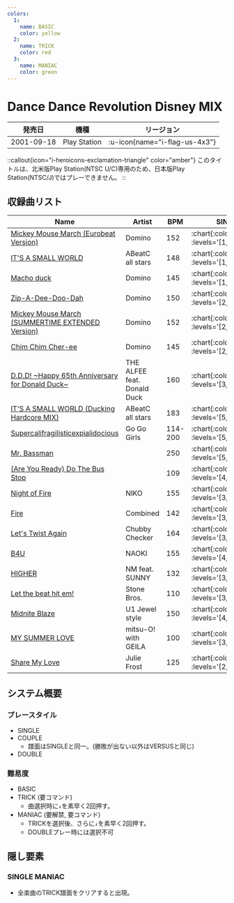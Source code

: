 ```yaml
---
colors:
  1:
    name: BASIC
    color: yellow
  2:
    name: TRICK
    color: red
  3:
    name: MANIAC
    color: green
---
```


# Dance Dance Revolution Disney MIX

|発売日|機種|リージョン|
|------|----|---------|
|2001-09-18|Play Station| :u-icon{name="i-flag-us-4x3"} |

::callout{icon="i-heroicons-exclamation-triangle" color="amber"}
このタイトルは、北米版Play Station(NTSC U/C)専用のため、日本版Play Station(NTSC/J)ではプレーできません。
::

## 収録曲リスト

|Name|Artist|BPM|SINGLE|DOUBLE|
|----|------|---|------|------|
|[Mickey Mouse March (Eurobeat Version)](/playstation-jp/disney/mickey-mouse-march)|Domino|152| :chart{:colors="colors" :levels='[1,3,8]'} | :chart{:colors="colors" :levels='[4,8]'} |
|[IT'S A SMALL WORLD](/playstation-jp/disney/its-a-small-world)|ABeatC all stars|148| :chart{:colors="colors" :levels='[1,4,6]'} | :chart{:colors="colors" :levels='[2,7]'} |
|[Macho duck](/playstation-jp/disney/macho-duck)|Domino|145| :chart{:colors="colors" :levels='[1,5,8]'} | :chart{:colors="colors" :levels='[5,7]'} |
|[Zip-A-Dee-Doo-Dah](/playstation-jp/disney/zip-a-dee-doo-dah)|Domino|150| :chart{:colors="colors" :levels='[2,4,8]'} | :chart{:colors="colors" :levels='[2,7]'} |
|[Mickey Mouse March (SUMMERTIME EXTENDED Version)](/playstation-jp/disney/mickey-mouse-march-summertime)|Domino|152| :chart{:colors="colors" :levels='[2,4,9]'} | :chart{:colors="colors" :levels='[4,9]'} |
|[Chim Chim Cher-ee](/playstation-jp/disney/chim-chim-cher-ee)|Domino|145| :chart{:colors="colors" :levels='[2,6,9]'} | :chart{:colors="colors" :levels='[4,7]'} |
|[D.D.D! \~Happy 65th Anniversary for Donald Duck\~](/playstation-jp/disney/ddd)|THE ALFEE feat. Donald Duck|160| :chart{:colors="colors" :levels='[3,6,9]'} | :chart{:colors="colors" :levels='[5,8]'} |
|[IT'S A SMALL WORLD (Ducking Hardcore MIX)](/playstation-jp/disney/its-a-small-world-ducking)|ABeatC all stars|183| :chart{:colors="colors" :levels='[5,8,10]'} | :chart{:colors="colors" :levels='[6,10]'} |
|[Supercalifragilisticexpialidocious](/playstation-jp/disney/supercalifragilisticexpialidocious)|Go Go Girls|114-200| :chart{:colors="colors" :levels='[5,8,10]'} | :chart{:colors="colors" :levels='[6,10]'} |
|[Mr. Bassman](/playstation-jp/disney/mr-bassman)||250| :chart{:colors="colors" :levels='[5,7,9]'} | :chart{:colors="colors" :levels='[6,9]'} |
|[(Are You Ready) Do The Bus Stop](/playstation-jp/disney/do-the-bus-stop)||109| :chart{:colors="colors" :levels='[4,5,6]'} | :chart{:colors="colors" :levels='[4,6]'} |
|[Night of Fire](/playstation-jp/disney/night-of-fire)|NIKO|155| :chart{:colors="colors" :levels='[3,5,9]'} | :chart{:colors="colors" :levels='[5,9]'} |
|[Fire](/playstation-jp/disney/fire)|Combined|142| :chart{:colors="colors" :levels='[3,5,7]'} | :chart{:colors="colors" :levels='[5,8]'} |
|[Let's Twist Again](/playstation-jp/disney/lets-twist-again)|Chubby Checker|164| :chart{:colors="colors" :levels='[3,5,7]'} | :chart{:colors="colors" :levels='[5,6]'} |
|[B4U](/playstation-jp/4th/b4u)|NAOKI|155| :chart{:colors="colors" :levels='[4,5,8]'}| :chart{:colors="colors" :levels='[4,6]'} |
|[HIGHER](/playstation-jp/4th/higher)|NM feat. SUNNY|132| :chart{:colors="colors" :levels='[3,5,6]'} | :chart{:colors="colors" :levels='[3,5]'} |
|[Let the beat hit em!](/playstation-jp/extra/let-the-beat-hit-em)|Stone Bros.|110| :chart{:colors="colors" :levels='[3,6,7]'} | :chart{:colors="colors" :levels='[3,5]'} |
|[Midnite Blaze](/playstation-jp/4th/midnite-blaze)|U1 Jewel style|150| :chart{:colors="colors" :levels='[4,5,7]'} | :chart{:colors="colors" :levels='[4,5]'} |
|[MY SUMMER LOVE](/playstation-jp/4th/my-summer-love)|mitsu-O! with GEILA|100| :chart{:colors="colors" :levels='[3,6,9]'} | :chart{:colors="colors" :levels='[3,5]'} |
|[Share My Love](/playstation-jp/4th/share-my-love)|Julie Frost|125| :chart{:colors="colors" :levels='[2,3,5]'} | :chart{:colors="colors" :levels='[2,3]'} |

## システム概要

### プレースタイル

- SINGLE
- COUPLE
  - 譜面はSINGLEと同一。(勝敗が出ない以外はVERSUSと同じ)
- DOUBLE

### 難易度

- BASIC
- TRICK (要コマンド)
  - 曲選択時に`↓`を素早く2回押す。
- MANIAC (要解禁, 要コマンド)
  - TRICKを選択後、さらに`↓`を素早く2回押す。
  - DOUBLEプレー時には選択不可

## 隠し要素

### SINGLE MANIAC

- 全楽曲のTRICK譜面をクリアすると出現。
